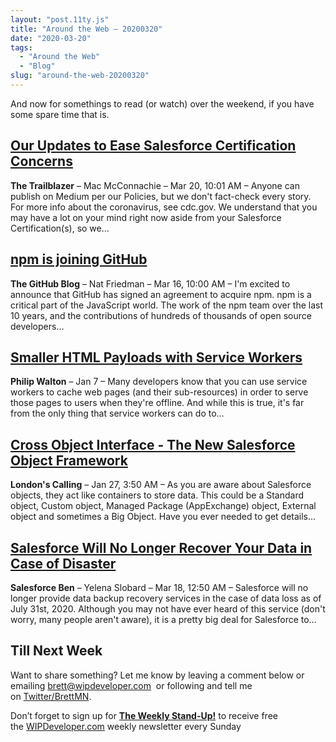```yaml
---
layout: "post.11ty.js"
title: "Around the Web – 20200320"
date: "2020-03-20"
tags: 
  - "Around the Web"
  - "Blog"
slug: "around-the-web-20200320"
---
```


And now for somethings to read (or watch) over the weekend, if you have some spare time that is.

## [Our Updates to Ease Salesforce Certification Concerns](http://r.socialstudio.radian6.com/92bf7004-d579-4e55-9fa6-9d270476f4aa)

**The Trailblazer** – Mac McConnachie – Mar 20, 10:01 AM – Anyone can publish on Medium per our Policies, but we don't fact-check every story. For more info about the coronavirus, see cdc.gov. We understand that you may have a lot on your mind right now aside from your Salesforce Certification(s), so we…

## [npm is joining GitHub](https://github.blog/2020-03-16-npm-is-joining-github/)

**The GitHub Blog** – Nat Friedman – Mar 16, 10:00 AM – I'm excited to announce that GitHub has signed an agreement to acquire npm. npm is a critical part of the JavaScript world. The work of the npm team over the last 10 years, and the contributions of hundreds of thousands of open source developers…

## [Smaller HTML Payloads with Service Workers](https://philipwalton.com/articles/smaller-html-payloads-with-service-workers/)

**Philip Walton** – Jan 7 – Many developers know that you can use service workers to cache web pages (and their sub-resources) in order to serve those pages to users when they're offline. And while this is true, it's far from the only thing that service workers can do to…

## [Cross Object Interface - The New Salesforce Object Framework](https://www.londonscalling.net/sessions/cross-object-interface-the-new-salesforce-object-framework/)

**London's Calling** – Jan 27, 3:50 AM – As you are aware about Salesforce objects, they act like containers to store data. This could be a Standard object, Custom object, Managed Package (AppExchange) object, External object and sometimes a Big Object. Have you ever needed to get details…

## [Salesforce Will No Longer Recover Your Data in Case of Disaster](https://www.salesforceben.com/salesforce-will-no-longer-recover-your-data-in-case-of-disaster/)

**Salesforce Ben** – Yelena Slobard – Mar 18, 12:50 AM – Salesforce will no longer provide data backup recovery services in the case of data loss as of July 31st, 2020. Although you may not have ever heard of this service (don't worry, many people aren't aware), it is a pretty big deal for Salesforce to…

## Till Next Week

Want to share something? Let me know by leaving a comment below or emailing [brett@wipdeveloper.com](mailto:brett@wipdeveloper.com)  or following and tell me on [Twitter/BrettMN](https://twitter.com/BrettMN).

Don’t forget to sign up for **[The Weekly Stand-Up!](https://wipdeveloper.wpcomstaging.com/newsletter/)** to receive free the [WIPDeveloper.com](https://wipdeveloper.wpcomstaging.com/) weekly newsletter every Sunday
